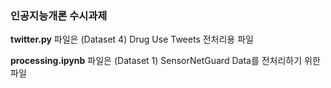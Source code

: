 ### 인공지능개론 수시과제
**twitter.py** 파일은 (Dataset 4) Drug Use Tweets 전처리용 파일

**processing.ipynb** 파일은 (Dataset 1) SensorNetGuard Data를 전처리하기 위한 파일

